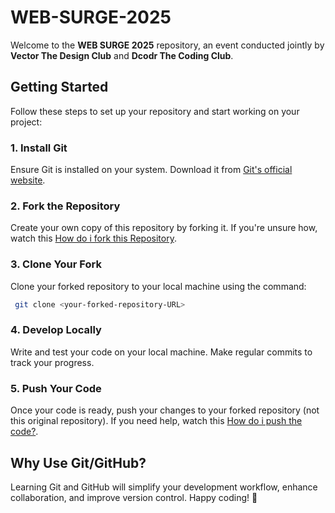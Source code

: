 # WEB-SURGE-2025

Welcome to the **WEB SURGE 2025** repository, an event conducted jointly by **Vector The Design Club** and **Dcodr The Coding Club**.

## Getting Started
Follow these steps to set up your repository and start working on your project:

### 1. Install Git
Ensure Git is installed on your system. Download it from [Git's official website](https://git-scm.com/downloads).

### 2. Fork the Repository
Create your own copy of this repository by forking it. If you're unsure how, watch this [How do i fork this Repository](https://www.youtube.com/watch?v=-9ftoxZ2X9g).

### 3. Clone Your Fork
Clone your forked repository to your local machine using the command:
```bash
 git clone <your-forked-repository-URL>
```

### 4. Develop Locally
Write and test your code on your local machine. Make regular commits to track your progress.

### 5. Push Your Code
Once your code is ready, push your changes to your forked repository (not this original repository). If you need help, watch this [How do i push the code?](https://www.youtube.com/watch?v=eLmpKKaQL54).

## Why Use Git/GitHub?
Learning Git and GitHub will simplify your development workflow, enhance collaboration, and improve version control. Happy coding! 🚀
